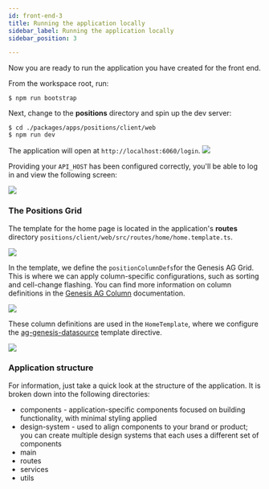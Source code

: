 ```yaml
---
id: front-end-3
title: Running the application locally
sidebar_label: Running the application locally
sidebar_position: 3

---
```



Now you are ready to run the application you have created for the front end.

From the workspace root, run:
```
$ npm run bootstrap
```

Next, change to the **positions** directory and spin up the dev server:

```
$ cd ./packages/apps/positions/client/web
$ npm run dev
```

The application will open at `http://localhost:6060/login`.
![](/img/btfe--positions-example--login.png)

Providing your `API_HOST` has been configured correctly, you'll be able to log in and view the following screen:

![](/img/btfe--positions-example--home.png)

### The Positions Grid
The template for the home page is located in the application's **routes** directory `positions/client/web/src/routes/home/home.template.ts`.


![](/img/btfe--positions-example--home-route.png)

In the template, we define the `positionColumnDefs`for the Genesis AG Grid. This is where we can apply column-specific configurations, such as sorting and cell-change flashing. You can find more information on column definitions in the [Genesis AG Column](/creating-applications/defining-your-application/user-interface/web-ui-reference/components/grids/ag-grid/ag-genesis-column/) documentation.

![](/img/btfe--positions-example--column-defs-b.png)

These column definitions are used in the `HomeTemplate`, where we configure the [ag-genesis-datasource](/creating-applications/defining-your-application/user-interface/web-ui-reference/components/grids/ag-grid/ag-genesis-datasource/) template directive.

![](/img/btfe--positions-example--grid-template-b.png)

<!-- TODO: we may want to move this to the WEB UI reference section? -->
### Application structure

For information, just take a quick look at the structure of the application. It is broken down into the following directories:

- components - application-specific components focused on building functionality, with minimal styling applied
- design-system - used to align components to your brand or product; you can create multiple design systems that each uses a different set of components
- main
- routes
- services
- utils

